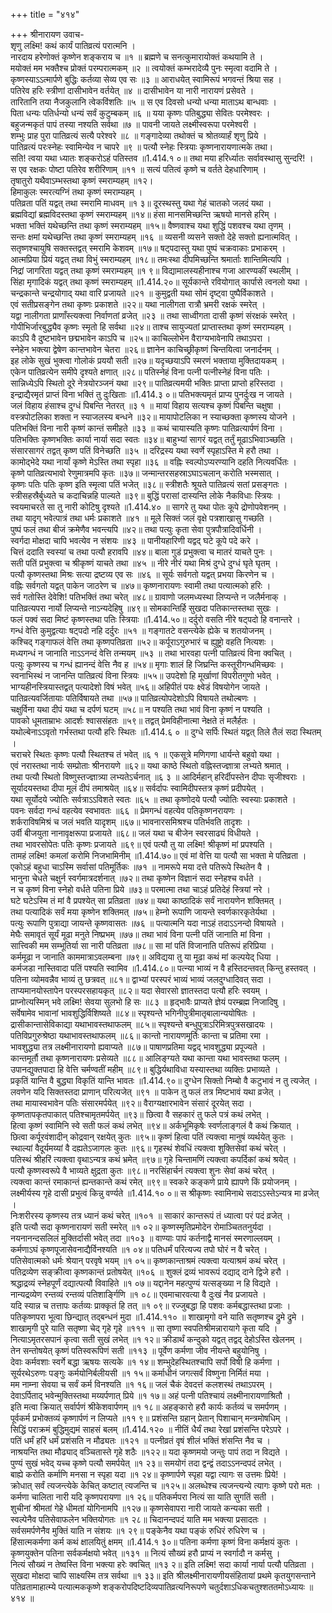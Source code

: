 +++
title = "४१४"

+++
श्रीनारायण उवाच-  
शृणु लक्ष्मि! कथं कार्यं पातिव्रत्यं परात्मनि ।  
नारदाय हरेणोक्तं कृष्णेन शङ्कराय च ॥१ ॥
ब्रह्मणे च सनत्कुमारायोक्तं कथयामि ते ।  
मयोक्तं मम भक्तैश्च प्रोक्तं परम्परात्मकम् ॥२ ॥
त्वयोक्तं कम्भरादेव्यै पुनः स्मृत्वा वदामि ते ।  
कृष्णस्याऽऽत्मार्पणे बुद्धिः कर्तव्या सेव्य एव सः ॥३ ॥
आराधयेत् स्वामिरूपं भगवन्तं श्रिया सह ।  
पतिरेव हरिः स्त्रीणां दासीभावेन वर्तयेत् ॥४ ॥
दासीभावेन या नारी नारायणं प्रसेवते ।  
तारितानि तया नैजकुलानि त्वेकविंशतिः ॥५ ॥
स एव दिवसो धन्यो धन्या माताऽथ बान्धवाः ।  
पिता धन्यः पतिर्धन्यो धन्यं सर्वं कुटुम्बकम् ॥६ ॥
यया कृष्णः पतिबुद्ध्या सेवितः परमेश्वरः ।  
बहुजन्मकृतं पापं तस्या नश्यति सर्वथा ॥७ ॥
पावनी जायते लक्ष्मीस्वरूपा परमेश्वरी ।  
शम्भुः प्राह पुरा पातिव्रत्यं सत्यै परेश्वरे ॥८ ॥
गङ्गादेव्या तथोक्तं च श्रोतव्यार्हं शृणु प्रिये ।  
पातिव्रत्यं परःस्नेहः स्वामिन्येव न चापरे ॥९ ॥
पत्यौ स्नेहः स्त्रियाः कृष्णनारायणात्मके तथा।  
सति! त्वया यथा ध्यातः शङ्करोऽहं पतिस्तव ॥1.414.१ ०॥
तथा मया हरिर्ध्यातः सर्वावस्थासु सुन्दरि! ।  
स एव रक्षकः पोष्टा पतिरेव शरीरिणाम् ॥११ ॥
सत्यं पतित्वं कृष्णे च वर्तते देहधारिणाम् ।  
तृषातुरो यथैवाऽम्भस्तथा कृष्णं स्मराम्यहम् ॥१२।  
हिमाकुलः स्मरत्यग्निं तथा कृष्णं स्मराम्यहम् ।  
पतिव्रता पतिं यद्वत् तथा स्मरामि माधवम् ॥१ ३॥
दूरस्थस्तु यथा गेहं चातको जलदं यथा ।  
ब्रह्मविद्यां ब्रह्मविदस्तथा कृष्णं स्मराम्यहम् ॥१४॥
हंसा मानसमिच्छन्ति ऋषयो मानसे हरिम् ।  
भक्ता भक्तिं यथेच्छन्ति तथा कृष्णं स्मराम्यहम् ॥१५॥
वैष्णवाश्च यथा शुद्धिं पशवश्च यथा तृणम् ।  
सन्तः क्षमां यथेच्छन्ति तथा कृष्णं स्मराम्यहम् ॥१६ ॥
व्यसनी व्यसने सक्तो देहे सक्तो ह्यनात्मवित् ।  
सतृष्णश्चायुषि सक्तस्तद्वत् स्मरामि केशवम् ॥१७॥
षट्पदास्तु यथा पुष्पं चक्रवाकाः प्रभाकरम् ।  
आत्मप्रिया प्रियं यद्वत् तथा विभुं स्मराम्यहम् ॥१८॥
तमःस्था दीपमिच्छन्ति श्रमार्ताः शान्तिमित्यपि ।  
निद्रां जागरिता यद्वत् तथा कृष्णं स्मराम्यहम् ॥१ ९॥
विद्यामालस्यहीनाश्च गजा आरण्यकीं स्थलीम् ।  
सिंहा मृगादिकं यद्वत् तथा कृष्णं स्मराम्यहम् ॥1.414.२०॥
सूर्यकान्ते रवियोगात् कार्पासे त्वनलो यथा ।  
चन्द्रकान्ते चन्द्रयोगाद् यथा वारि प्रजायते ॥२१ ॥
कुमुद्वती यथा सोमं दृष्ट्वा पुष्पैर्विकाशते ।  
एवं सतीप्रसङ्गेन तथा कृष्णः प्रकाशते ॥२२॥
यथा नालीगता रात्रौ भ्रमरी रक्षकं स्मरेत् ।  
यद्वा नालीगता प्राणाँस्त्यक्त्वा निर्वाणतां व्रजेत् ॥२३ ॥
तथा साध्वीगता दासी कृष्णं संरक्षकं स्मरेत् ।  
गोपीभिर्जारबुद्ध्यैव कृष्णः स्मृतो हि सर्वथा ॥२४॥
ताश्च सायुज्यतां प्राप्तास्तथा कृष्णं स्मराम्यहम् ।  
काऽपि वै दुष्टभावेन छद्मभावेन काऽपि च ॥२५॥
काचिल्लोभेन वैराग्यभावेनापि तथाऽपरा ।  
स्नेहेन भक्त्या द्वेषेण कान्तभावेन चेतरा ॥२६॥
ज्ञानेन काचिच्छ्रीकृष्णं चिन्तयित्वा जनार्दनम् ।  
इह लोके सुखं भुक्त्वा गोलोकं प्रययौ सती ॥२७॥
यदृच्छयाऽपि स्मरणं भक्ताया मुक्तिदायकम् ।  
एकेन पातिव्रत्येन समीपे दृश्यते क्षणात् ॥२८॥
पतिस्नेहं विना पत्नी पत्नीस्नेहं विना पतिः ।  
सान्निध्येऽपि स्थितो दूरे नेत्रयोरञ्जनं यथा ॥२९॥
पातिव्रत्यमयी भक्तिः प्राप्ता प्राप्तो हरिस्तदा ।  
इन्द्राद्यैरमृतं प्राप्तं विना भक्तिं तु दुःखिताः ॥1.414.३ ०॥
पतिभक्त्यमृतं प्राप्य पुनर्दुःख न जायते ।  
जलं विहाय हंसाश्च दुग्धं पिबन्ति नेतरत् ॥३ १ ॥
मायां विहाय सत्यश्च कृष्णं पिबन्ति चक्षुषा ।  
वस्त्रपोटलिका शक्ता न स्याजलस्य बन्धने ॥३२॥
मायापोटलिका न स्याच्छक्ता कृष्णस्य योजने ।  
पतिभक्तिं विना नारी कृष्णं कान्तं समीहते ॥३३ ॥
कथं चायास्यति कृष्णः पातिव्रत्यार्पणं विना ।  
पतिभक्तिः कृष्णभक्तिः कार्या नार्या सदा स्वतः ॥३४॥
बाहुभ्यां सागरं यद्वत् तर्तुं मूढाऽभिवाञ्च्छति ।  
संसारसागरं तद्वत् कृष्ण पतिं विनेच्छति ॥३५ ॥
दरिद्रस्य यथा स्वर्णे स्पृहाऽस्ति मे हरौ तथा ।  
कामोद्भेदे यथा नार्यां कृष्णे मेऽस्ति तथा स्पृहा ॥३६ ॥
वह्निः स्वल्पोऽप्यरण्यानि दहति नित्यवर्धितः ।  
कृष्णे पातिव्रत्यभावो रेणुमात्रमपि कृतः ॥३७॥
जन्मान्तरसहस्राऽघाऽचलान् करोति भस्मसात् ।  
कृष्णः पतिः पतिः कृष्ण इति स्मृत्वा पतिं भजेत् ॥३८॥
स्त्रीशतैः श्रूयते पातिव्रत्यं सतां प्रसङ्गतः ।  
स्त्रीसहस्रैर्बुध्यते च कदाचिन्नहि पाल्यते ॥३९॥
बुद्धिं परासां दास्यन्ति लोके नैकविधाः स्त्रियः ।  
स्वयमाचरते सा तु नारी कोटिषु दृश्यते ॥1.414.४० ॥
सागरे तु यथा पोतः कूपे द्रोणोपवेशनम् ।  
तथा यादृग् भवेत्पात्रं तथा धर्मः प्रकाशते ॥४१ ॥
मूले सिक्तं जलं वृक्षे पत्रशाखासु गच्छति ।  
पुष्पं फलं तथा बीजं क्रमेणैव भवन्त्यपि ॥४२॥
तथा पत्युः कृता सेवा पुत्रपौत्रादिवर्धिनी ।  
स्वर्गदा मोक्षदा चापि भवत्येव न संशयः ॥४३ ॥
पानीयहारिणी यद्वद् घटे कूपे पदे करे ।  
चित्तं ददाति स्वस्यां च तथा पत्यौ हरावपि ॥४४॥
बाला गुडं प्रभुक्त्वा च मातरं याचते पुनः ।  
सती पतिं प्रभुक्त्वा च श्रीकृष्णं याचते तथा ॥४५ ॥
नीरे नीरं यथा मिश्रं दुग्धे दुग्धं घृते घृतम् ।  
पत्यौ कृष्णस्तथा मिश्रः सत्या द्रष्टव्य एव सः ॥४६ ॥
सूर्यः सर्वगतो यद्वत् प्रभया किरणेन च ।  
वह्निः सर्वगतो यद्वत् पाकेन जाठरेण च ॥४७॥
कृष्णनारायणः स्वामी तथा पत्यात्मको हरिः ।  
सर्व गतोस्ति देवेशि! पतिभक्तिं तथा चरेत् ॥४८॥
ग्रावाणो जलमध्यस्था लिप्यन्ते न जलैर्मनाक् ।  
पातिव्रत्यपरा नार्यो लिप्यन्ते नाऽन्यदेहिषु ॥४९॥
सोमकान्तिर्हि सुखदा पतिकान्तस्तथा सुखः ।  
फलं पक्वं सदा मिष्टं कृष्णस्तथा पतिः स्त्रियाः ॥1.414.५०॥
दर्दुरो वसति नीरे षट्पदो हि वनान्तरे ।  
गन्धं वेत्ति कुमुद्वत्याः षट्पदो नहि दर्दुरः ॥५१ ॥
गङ्गातटे वसन्त्येके ह्येके च शतयोजनम् ।  
कश्चिद् गङ्गाफलं वेत्ति तथा कृष्णपतिव्रता ॥५२॥
कर्पूराऽगुरुभारं च ह्युष्ट्रो वहति नित्यशः ।  
मध्यगन्धं न जानाति नाऽऽनन्दं वेत्ति तन्मयम् ॥५३ ॥
तथा भारवहा पत्नी पातिव्रत्यं विना क्वचित् ।  
पत्युः कृष्णस्य च गन्धं ह्यानन्दं वेत्ति नैव ह ॥५४॥
मृगाः शालं हि जिघ्रन्ति कस्तूरीगन्धमिच्छवः ।  
स्वनाभिस्थं न जानन्ति पातिव्रत्यं विना स्त्रियः ॥५५॥
उपदेशो हि मूर्खाणां विपरीतगुणो भवेत् ।  
भाग्यहीनस्त्रियास्तद्वत् पत्यादेशो विषं भवेत् ॥५६॥
अहिपीतं पयः क्ष्वेडं विषयोगेन जायते ।  
पातिव्रत्यवर्जितायाः पतिर्विषायते तथा ॥५७॥
पातिव्रत्योपदेशोऽपि विषायते तथोल्बणः ।  
चक्षुर्विना यथा दीपं यथा च दर्पणं घटम् ॥५८॥
न पश्यति तथा भावं विना कृष्णं न पश्यति ।  
पावको धूमताम्राभः आदर्शः श्वाससंहतः ॥५९॥
तद्वत् प्रेमविहीनात्मा नेक्षते तं मलैर्हतः ।  
यथोल्बेनाऽऽवृतो गर्भस्तथा पत्यौ हरिः स्थितः ॥1.414.६ ० ॥
दुग्धे सर्पिः स्थितं यद्वत् तिले तैलं सदा स्थितम् ।  
चराचरे स्थितः कृष्णः पत्यौ स्थितश्च तं भवेत् ॥६ १ ॥
एकसूत्रे मणिगणा धार्यन्ते बहुवो यथा ।  
एवं नरास्तथा नार्यः सम्प्रोताः श्रीनरायणे ॥६२॥
यथा काष्ठे स्थितो वह्निस्तज्ज्ञात्रा लभ्यते श्रमात् ।  
तथा पत्यौ स्थितो विष्णुस्तज्ज्ञात्र्या लभ्यतेऽर्चनात् ॥६ ३ ॥
आदिर्महान् हरिर्दीपस्तेन दीपाः सृजीश्वराः ।  
सूर्यादयस्तथा दीपा मूलं दीपं तमाश्रयेत् ॥६४॥
सर्वर्दापः स्वामिदीपस्तत्र कृष्णं प्रदीपयेत् ।  
यथा सूर्योदये ज्योतिः सर्वत्राऽऽविशते स्वतः ॥६५ ॥
तथा कृष्णोदये पत्यौ ज्योतिः स्वस्याः प्रकाशते ।  
पवनः सर्वदा गन्धं वहत्येव स्वभावतः ॥६६ ॥
प्रेमगन्धं वहत्येव पतिकृष्णनरायणः ।  
शर्कराविषमिश्रं च जलं भवति यादृशम् ॥६७॥
भावनारसमिश्रश्च पतिर्भवति तादृशः ।  
उर्वी बीजयुता नानावृक्षरूपा प्रजायते ॥६८॥
जलं यथा च बीजेन स्वरसाढ्यं विधीयते ।  
तथा भावरसोपेतः पतिः कृष्णः प्रजायते ॥६९॥
एवं पत्यौ तु या लक्ष्मि! श्रीकृष्णं मां प्रपश्यति ।  
तामहं लक्ष्मि! कमलां करोमि निजभामिनीम् ॥1.414.७०॥
एवं मां वेत्ति या पत्यौ सा भक्ता मे पतिव्रता ।  
एकोऽहं बहुधा चाऽस्मि सर्वासां पतिमूर्तिकः ॥७१ ॥
नामरूपे मया दत्ते पतिरूपे स्थितेन वै ।  
भानुना चेधते चक्षुर्न स्वर्गमात्रदर्शनात् ॥७२॥
तथा कृष्णेन विज्ञानं सदा स्नेहश्च वर्धते ।  
न च कृष्णं विना स्नेहो वर्धते पतिना प्रिये ॥७३॥
परमात्मा तथा चाऽहं प्रतिदेहं स्त्रियां नरे ।  
घटे घटेऽस्मि तं मां वै प्रपश्येत् सा प्रतिव्रता ॥७४॥
यथा काष्ठादिकं सर्वं नारायणेन शक्तिमत् ।  
तथा पत्यादिकं सर्वं मया कृष्णेन शक्तिमत् ॥७५॥
हेम्नो रूपाणि जायन्ते स्वर्णकारकृतेर्यथा ।  
पत्युः रूपाणि पुत्राद्या जायन्ते कृष्णवासतः ॥७६ ॥
पत्यात्मनि यदा नाऽहं तदाऽऽनन्दो विषायते ।  
मेघैः समावृतं सूर्यं मूढा मनुते निष्प्रभम् ॥७७॥
तथा भावं विना पत्नी पतिं जानाति मां विना ।  
सात्त्विकी मम सम्भूतिर्या सा नारी पतिव्रता ॥७८॥
सा मां पतिं विजानाति पतिरूपं हरिप्रिया ।  
कर्ममूढा न जानाति काममात्राऽवलम्बना ॥७९॥
अविद्यया तु या मूढा कथं मां कल्पयेद् धिया ।  
कर्मजडा नास्तिवादा पतिं पश्यति स्वामिव ॥1.414.८०॥
पत्न्या भाव्यं न वै हस्तिदन्तवत् किन्तु हस्तवत् ।  
पतिना व्योमवन्नैव भाव्यं तु छत्रवत् ॥८१॥
द्वाभ्यां परस्परं भाव्यं भाव्यं जलदुग्धादिवत् सदा ।  
ताप्यमानयोस्तापेन परस्परसहायकृत् ॥८२॥
यदा सेवारसो ज्ञातस्तदा पत्यौ हरिः स्वयम् ।  
प्राप्नोत्यस्मिन् भवे लक्ष्मि! सेवया सुलभो हि सः ॥८३ ॥
हृद्भावैः प्राप्यते ज्ञेयं परम्ब्रह्म निजादिषु ।  
सर्वेषामेव भावानां भावशुद्धिर्विशिष्यते ॥८४॥
स्पृश्यन्ते भगिनीपुत्रीमातृबालान्ययोषितः ।  
द्रासीकान्तासेविकाद्या यथाभावस्तथाफलम् ॥८५॥
स्पृश्यन्ते बन्धुपुत्राऽरिमित्रपुत्रसखादयः ।  
पतिविप्रगुरुश्रेष्ठा यथाभावस्तथाफलम् ॥८६॥
कान्तो नारायणमूर्तिः कान्ता च प्रतिमा रमा ।  
भावशुद्ध्या तत्र लक्ष्मीनारायणो ह्यवाप्यते ॥८७॥
पाषाणप्रतिमा यद्वद् भावशुद्ध्या प्रपूज्यते ।  
कान्तमूर्तौ तथा कृष्णनारायणः प्रसेव्यते ॥८८॥
आलिङ्ग्यते यथा कान्ता यथा भावस्तथा फलम् ।  
उपानद्युक्तपादा हि वेत्ति चर्मण्वतीं महीम् ॥८९॥
बुद्धिर्यथाविधा यस्यास्तथा व्यक्तिः प्रभाव्यते ।  
प्रकृतिं यान्ति वै बुद्ध्या विकृतिं यान्ति भावतः ॥1.414.९०॥
दुग्धेन सिक्तो निम्बो वै कटुभावं न तु त्यजेत् ।  
लवणेन यदि सिक्तस्तदा प्राणान् परित्यजेत् ॥९१ ॥
पाकेन तु फलं तत्र मिष्टभावं यथा व्रजेत् ।  
तथा मायास्वभावेन पतिः संसारमर्पयेत् ॥९२॥
वैराग्यक्षारभावेन संसारं दूरयेत् सदा ।  
कृष्णतापकृतपाकात् पतिश्चामृतमर्पयेत् ॥९३॥
छित्वा वै सहकारं तु फले पत्रं कथं लभेत् ।  
हित्वा कृष्णं स्वामिनि स्वे सती फलं कथं लभेत् ॥९४॥
अर्कभूमिकृषेः स्वर्णलाङ्गलं वै कथं क्रियात् ।  
छित्वा कर्पूरवंशादीन् कोद्रवान् रक्षयेत् कुतः ॥९५॥
कृष्णं हित्वा पतिं त्यक्त्वा मानुषं व्यर्थयेत् कुतः ।  
स्थाल्यां वैदूर्यमय्यां वै दह्यतेऽजागलः कुतः ॥९६॥
गृहस्थं शेवधिं त्यक्त्वा शुक्तिसेवां कथं चरेत् ।  
पतिस्थं श्रीहरिं त्यक्त्वा वृथाऽन्यत्र कथं भ्रमेत् ॥९७॥
गृहे चिन्तामणिं त्यक्त्वा कपर्दिकां कथं श्रयेत् ।  
पत्यौ कृष्णस्वरूपे वै भाव्यते क्षुद्रता कुतः ॥९८॥
नरसिंहार्चनं त्यक्त्वा शुनः सेवां कथं चरेत् ।  
त्यक्त्वा कान्तं रमाकान्तं ह्यन्तकान्ते कथं रमेत् ॥९९॥
स्वकरे कङ्कणे प्राये ह्यापणे किं प्रयोजनम् ।  
लक्ष्मीर्यस्य गृहे दासी प्रभुत्वं किन्नु वर्ण्यते ॥1.414.१० ०॥
स श्रीकृष्णः स्वामिनाथे सदाऽऽस्तेऽन्यत्र मा व्रजेत् ।  
निःशरीरस्य कृष्णस्य तत्र ध्यानं कथं चरेत् ॥१०१ ॥
साकारं कान्तरूपं तं ध्यात्वा परं पदं व्रजेत् ।  
इति पत्यौ सदा कृष्णनारायणं सती स्मरेत् ॥१ ०२॥
कृष्णस्मृतिप्रमोदेन रोमाञ्चिततनुर्यदा ।  
नयनानन्दसलिलं मुक्तिर्दासी भवेत् तदा ॥१०३ ॥
वाण्याः पापं कर्तनाद्वै मानसं स्मरणाल्लयम् ।  
कर्मणाऽघं कृष्णपूजासेवनाद्यैर्विनश्यति ॥१ ०४॥
पतिधर्मं परित्यज्य तपो घोरं न वै चरेत् ।  
पतिसेवात्मको धर्मः श्रेयान् परवृषे भयम् ॥१ ०५॥
कृष्णकान्ताश्रमं त्यक्त्वा यत्याश्रमं कथं चरेत् ।  
पतिद्रव्येण सङ्क्रीत्वा कृष्णकान्तं प्रतोषयेत् ॥१०६ ॥
शुक्लं द्रव्यं भावरूपं दद्याद् दाने द्विजे हरौ ।  
श्रद्धाद्रव्यं स्नेहपूर्णं दद्यात्पत्यौ विवाहिते ॥१ ०७॥
यद्दानेन महत्पुण्यं यत्सङ्ख्या न हि विद्यते ।  
नान्यद्रव्येण रन्तव्यं रन्तव्यं पतिशार्ङ्गिणि ॥१ ०८॥
एवमाचारवत्या वै दुःखं नैव प्रजायते ।  
यदि स्यान्न च तत्तापः कर्तव्यः प्राक्कृतं हि तत् ॥१ ०९॥
रज्जुबद्धा हि पशवः कर्मबद्धास्तथा प्रजाः ।  
पतिकृष्णपरा भूत्वा छिन्द्यात् तद्बन्धनं मुदा ॥1.414.११० ॥
शाखामृगो वने याति सतृष्णश्च द्रुमे द्रुमे ।  
शाखामृगी पुरे याति सतृष्णा चेद् गृहे गृहे ॥१११ ॥
सा तृष्णा स्वपतिश्रीमन्नारायागे कृता यदि ।  
नित्याऽमृतरसपानं कृत्वा सती सुखं लभेत् ॥१ १२॥
क्रीडार्थं कन्दुको यद्वत् तद्वद् देहोऽस्ति खेलनम् ।  
तेन सन्तोषयेत् कृष्णं पतिस्वरूपिणं सती ॥११३ ॥
पूर्वेण कर्मणा जीव नीयन्ते बहुयोनिषु ।  
देवाः कर्मवशाः स्वर्गे बद्धा ऋषयः सत्यके ॥१ १४॥
शम्भुदेहस्थितश्चापि सर्पो विषी हि कर्मणा ।  
सूर्यरथेऽरुणः पङ्गुः कर्मयोनिर्बलीयसी ॥१ १५॥
कर्माधीनं जगत्सर्वं विष्णुना निर्मितं मया ।  
मम नाम्ना सेवया च सर्वं कर्म विनश्यति ॥१ १६॥
जलं चैकं देवदत्तं कलशस्थं तथाऽपरम् ।  
देवाऽर्पिताद् भवेन्मुक्तिस्तथा मय्यर्पणात् प्रिये ॥१ १७॥
अहं पत्नी पतिश्चायं लक्ष्मीनारायणाश्रितौ ।  
इति मत्वा क्रियात् सर्वार्पणं श्रीकेशवार्पणम् ॥१ १८॥
अहङ्कारो हरौ कार्यः कर्तव्यं च समर्पणम् ।  
पूर्वकर्म प्रभोक्तव्यं कृष्णार्पणं न लिप्यते ॥११ ९॥
प्रशंसन्ति ग्रहान् प्रेतान् पिशाचान् मन्त्रमोषधिम् ।  
सिद्धिं पराक्रमं बुद्धिमुद्यमं साहसं बलम् ॥1.414.१२० ॥
नीतिं धैर्यं तथा रेखां प्रशंसन्ति परेऽपरे ।  
पतिं धर्मं हरिं धर्मं प्रशंसति न मौढ्यतः ॥१२१ ॥
पत्नीव्रतं वृषं शीलं भक्तिं शंसन्ति नैव च ।  
नाश्रयन्ति तथा मौढ्याद् वञ्चितास्ते गृहे शठैः ॥१२२॥
यदा कृष्णमयो जन्तुः पापं तदा न विद्यते ।  
पुण्यं सुखं भवेद् यच्च कृष्णे पत्यौ समर्पयेत् ॥१ २३॥
समयोगं तदा द्वन्द्वं तदाऽऽनन्दपदं लभेत् ।  
बाह्ये करोति कर्माणि मनसा न स्पृहा यदा ॥१ २४॥
कृष्णार्पणे स्पृहा यद्वा त्यागः स उत्तमः प्रिये! ।  
क्रोधात् सर्वं त्यजन्त्येके केचित् कष्टात् त्यजन्ति च ॥१२५॥
अलब्धेश्च त्यजन्त्यन्ये त्यागः कृष्णे परो मतः ।  
कर्मणा चालिता नारी यदि कृष्णपरायणा ॥१ २६॥
पतिकर्मपरा नित्यं सा याति सुगतिं सती ।  
शुचीनां श्रीमतां गेहे धीमतां योगिनामपि ॥१२७॥
कृष्णसेवापरा नारी जायते कन्यका सती ।  
स्वल्पेनैव पतिसेवाफलेन भक्तियोगतः ॥१ २८॥
चिदानन्दपदं याति मम भक्त्या प्रसादतः ।  
सर्वसमर्पणेनैव मुक्तिं याति न संशयः ॥१ २९॥
पङ्केनैव यथा पङ्कं रुधिरं रुधिरेण च ।  
हिंसात्मकर्मणा कर्म कथं क्षालयितुं क्षमम् ॥1.414.१ ३०॥
पतिना कर्मणा कृष्णं विना कर्मक्षयं कुतः ।  
कृष्णयुक्तेन पतिना सर्वकर्मक्षयो भवेत् ॥१३१ ॥
नित्यं सौख्यं हरौ प्राप्यं न स्वर्गादौ न कर्मसु ।  
नित्यं सौख्यं न तेष्वस्ति विना भक्त्या हरेः क्वचित् ॥१३ २॥
इति लक्ष्मि! सदा कार्या नार्या पत्यौ पतिव्रता ।  
सुखदा मोक्षदा चापि साक्ष्यस्मि तत्र सर्वथा ॥१ ३३॥
इति श्रीलक्ष्मीनारायणीयसंहितायां प्रथमे कृतयुगसन्ताने पतिव्रतामाहात्म्ये पत्यात्मककृष्णे शङ्करोपदिष्टदिव्यपातिव्रत्यनिरूपणे चतुर्दशाऽधिकचतुश्शततमोऽध्यायः ॥४१४ ॥
    
